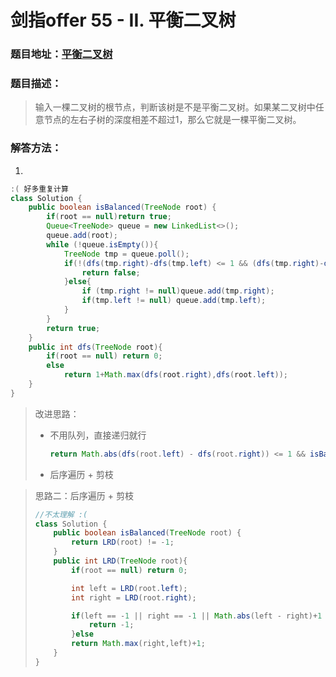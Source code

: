 # 剑指offer 55 - II. 平衡二叉树

### 题目地址：[平衡二叉树](https://leetcode-cn.com/problems/ping-heng-er-cha-shu-lcof/)



### 题目描述：

>输入一棵二叉树的根节点，判断该树是不是平衡二叉树。如果某二叉树中任意节点的左右子树的深度相差不超过1，那么它就是一棵平衡二叉树。



### 解答方法：

1. 

```java
:( 好多重复计算
class Solution {
    public boolean isBalanced(TreeNode root) {
        if(root == null)return true;
        Queue<TreeNode> queue = new LinkedList<>();
        queue.add(root);
        while (!queue.isEmpty()){
            TreeNode tmp = queue.poll();
            if(!(dfs(tmp.right)-dfs(tmp.left) <= 1 && (dfs(tmp.right)-dfs(tmp.left)) >= -1)){
                return false;
            }else{
                if (tmp.right != null)queue.add(tmp.right);
                if(tmp.left != null) queue.add(tmp.left);
            }
        }
        return true;
    }
    public int dfs(TreeNode root){
        if(root == null) return 0;
        else
            return 1+Math.max(dfs(root.right),dfs(root.left));
    }
}
```

> 改进思路：
>
> - 不用队列，直接递归就行
>
>     ```java
>     return Math.abs(dfs(root.left) - dfs(root.right)) <= 1 && isBalanced(root.left) && isBalanced(root.right);
>     ```
>
> - 后序遍历 + 剪枝

> 思路二：后序遍历 + 剪枝
>
> ```java
> //不太理解 :(
> class Solution {
>     public boolean isBalanced(TreeNode root) {
>         return LRD(root) != -1;
>     }
>     public int LRD(TreeNode root){
>         if(root == null) return 0;
> 
>         int left = LRD(root.left);
>         int right = LRD(root.right);
> 
>         if(left == -1 || right == -1 || Math.abs(left - right)+1 > 2){
>             return -1;
>         }else
>         return Math.max(right,left)+1;
>     }
> }
> ```
>
> 